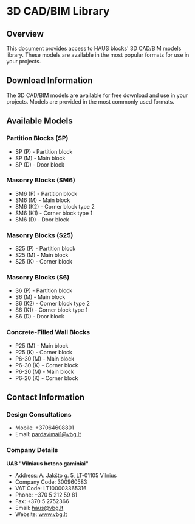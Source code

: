 # 3D CAD/BIM Library

## Overview
This document provides access to HAUS blocks' 3D CAD/BIM models library. These models are available in the most popular formats for use in your projects.

## Download Information
The 3D CAD/BIM models are available for free download and use in your projects. Models are provided in the most commonly used formats.

## Available Models

### Partition Blocks (SP)
- SP (P) - Partition block
- SP (M) - Main block
- SP (D) - Door block

### Masonry Blocks (SM6)
- SM6 (P) - Partition block
- SM6 (M) - Main block
- SM6 (K2) - Corner block type 2
- SM6 (K1) - Corner block type 1
- SM6 (D) - Door block

### Masonry Blocks (S25)
- S25 (P) - Partition block
- S25 (M) - Main block
- S25 (K) - Corner block

### Masonry Blocks (S6)
- S6 (P) - Partition block
- S6 (M) - Main block
- S6 (K2) - Corner block type 2
- S6 (K1) - Corner block type 1
- S6 (D) - Door block

### Concrete-Filled Wall Blocks
- P25 (M) - Main block
- P25 (K) - Corner block
- P6-30 (M) - Main block
- P6-30 (K) - Corner block
- P6-20 (M) - Main block
- P6-20 (K) - Corner block

## Contact Information
### Design Consultations
- Mobile: +37064608801
- Email: pardavimai1@vbg.lt

### Company Details
**UAB "Vilniaus betono gaminiai"**
- Address: A. Jakšto g. 5, LT-01105 Vilnius
- Company Code: 300960583
- VAT Code: LT100003365316
- Phone: +370 5 212 59 81
- Fax: +370 5 2752366
- Email: haus@vbg.lt
- Website: www.vbg.lt
